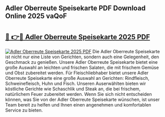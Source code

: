 ## Adler Oberreute Speisekarte PDF Download Online 2025 vaQoF

# <h2><a href="http://gc67sj2.nevu.top/?p=Adler+Oberreute+Speisekarte">🔗 👉🔴 Adler Oberreute Speisekarte 2025 PDF</a></h2>

[![Adler Oberreute Speisekarte 2025 PDF](https://i.imgur.com/dBaPXMq.png)](http://gc67sj2.nevu.top/?p=Adler+Oberreute+Speisekarte)
Die Adler Oberreute Speisekarte ist nicht nur eine Liste von Gerichten, sondern auch eine Gelegenheit, den Geschmack zu genießen. Unsere Adler Oberreute Speisekarte bietet eine große Auswahl an leichten und frischen Salaten, die mit frischem Gemüse und Obst zubereitet werden. Für Fleischliebhaber bietet unsere Adler Oberreute Speisekarte eine große Auswahl an Gerichten: Rindfleisch, Schweinefleisch, Huhn und Fisch. Unseren Auserwählten bieten wir köstliche Gerichte wie Schaschlik und Steak an, die bei frischem, natürlichem Feuer zubereitet werden. Wenn Sie sich nicht entscheiden können, was Sie von der Adler Oberreute Speisekarte wünschen, ist unser Team bereit zu helfen und Ihnen einen angenehmen und komfortablen Service zu bieten.
